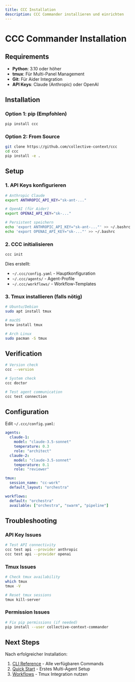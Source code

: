 ```yaml
---
title: CCC Installation
description: CCC Commander installieren und einrichten
---
```


# CCC Commander Installation

## Requirements

- **Python**: 3.10 oder höher
- **tmux**: Für Multi-Panel Management
- **Git**: Für Aider Integration
- **API Keys**: Claude (Anthropic) oder OpenAI

## Installation

### Option 1: pip (Empfohlen)
```bash
pip install ccc
```

### Option 2: From Source
```bash
git clone https://github.com/collective-context/ccc
cd ccc
pip install -e .
```

## Setup

### 1. API Keys konfigurieren
```bash
# Anthropic Claude
export ANTHROPIC_API_KEY="sk-ant-..."

# OpenAI (für Aider)
export OPENAI_API_KEY="sk-..."

# Persistent speichern
echo 'export ANTHROPIC_API_KEY="sk-ant-..."' >> ~/.bashrc
echo 'export OPENAI_API_KEY="sk-..."' >> ~/.bashrc
```

### 2. CCC initialisieren
```bash
ccc init
```

Dies erstellt:
- `~/.ccc/config.yaml` - Hauptkonfiguration
- `~/.ccc/agents/` - Agent-Profile
- `~/.ccc/workflows/` - Workflow-Templates

### 3. Tmux installieren (falls nötig)
```bash
# Ubuntu/Debian
sudo apt install tmux

# macOS
brew install tmux

# Arch Linux
sudo pacman -S tmux
```

## Verification

```bash
# Version check
ccc --version

# System check
ccc doctor

# Test agent communication
ccc test connection
```

## Configuration

Edit `~/.ccc/config.yaml`:

```yaml
agents:
  claude-1:
    model: "claude-3.5-sonnet"
    temperature: 0.3
    role: "architect"
  claude-2:
    model: "claude-3.5-sonnet" 
    temperature: 0.1
    role: "reviewer"

tmux:
  session_name: "cc-work"
  default_layout: "orchestra"

workflows:
  default: "orchestra"
  available: ["orchestra", "swarm", "pipeline"]
```

## Troubleshooting

### API Key Issues
```bash
# Test API connectivity
ccc test api --provider anthropic
ccc test api --provider openai
```

### Tmux Issues
```bash
# Check tmux availability
which tmux
tmux -V

# Reset tmux sessions
tmux kill-server
```

### Permission Issues
```bash
# Fix pip permissions (if needed)
pip install --user collective-context-commander
```

## Next Steps

Nach erfolgreicher Installation:
1. [CLI Reference](/ccc/cli/) - Alle verfügbaren Commands
2. [Quick Start](/quickstart/4-agent-setup/) - Erstes Multi-Agent Setup
3. [Workflows](/agents/tmux-workflows/) - Tmux Integration nutzen